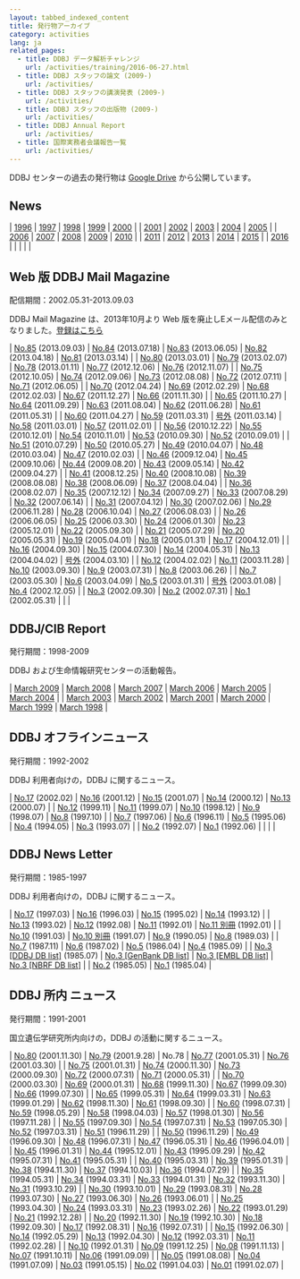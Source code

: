 ```yaml
---
layout: tabbed_indexed_content
title: 発行物アーカイブ
category: activities
lang: ja
related_pages:
  - title: DDBJ データ解析チャレンジ
    url: /activities/training/2016-06-27.html
  - title: DDBJ スタッフの論文 (2009-)
    url: /activities/
  - title: DDBJ スタッフの講演発表 (2009-)
    url: /activities/
  - title: DDBJ スタッフの出版物 (2009-)
    url: /activities/
  - title: DDBJ Annual Report
    url: /activities/
  - title: 国際実務者会議報告一覧
    url: /activities/
---
```


DDBJ センターの過去の発行物は [Google Drive](https://drive.google.com/drive/u/2/folders/1Q9-RtK-maEp7HsYq0i9k-MxOTSldMr7G) から公開しています。

## News <a name="news"></a>

| [1996](/news/archive-1996.html) | [1997](/news/archive-1997.html) | [1998](/news/archive-1998.html) | [1999](/news/archive-1999.html) | [2000](/news/archive-2000.html) |
| [2001](/news/archive-2001.html) | [2002](/news/archive-2002.html) | [2003](/news/archive-2003.html) | [2004](/news/archive-2004.html) | [2005](/news/archive-2005.html) |
| [2006](/news/archive-2006.html) | [2007](/news/archive-2007.html) | [2008](/news/archive-2008.html) | [2009](/news/archive-2009.html) | [2010](/news/archive-2010.html) |
| [2011](/news/archive-2011.html) | [2012](/news/archive-2012.html) | [2013](/news/archive-2013.html) | [2014](/news/archive-2014.html) | [2015](/news/archive-2015.html) |
| [2016](/news/archive-2016.html) |                                       |                                       |                                       |                                       |

## Web 版 DDBJ Mail Magazine <a name="mag"></a>

配信期間：2002.05.31-2013.09.03

DDBJ Mail Magazine は、2013年10月より Web 版を廃止しEメール配信のみとなりました。[登録はこちら](/subscribe-ddbj.html)

| [No.85](https://drive.google.com/file/d/1S8PcjiLhvOoy34SQpLb5g8EjWn2Gs8Z8) (2013.09.03) | [No.84](https://drive.google.com/file/d/1GPfMSDI86QF0iTL4EdLjPAIhhPa9WcoW) (2013.07.18) | [No.83](https://drive.google.com/file/d/1lw4WMRnZIL5qPZ707KKD46izoN6Xe-Gb) (2013.06.05) | [No.82](https://drive.google.com/file/d/1g2R_dZzrmOPCDTDxvbppNHK2HJoOqm2h) (2013.04.18) | [No.81](https://drive.google.com/file/d/1o5fyp92KOVZOf_LhpJEs-l0I9P9ZwgQ3) (2013.03.14) |
| [No.80](https://drive.google.com/file/d/15Vn0jBQN6UrPzBtBNY4vrrOrTSj8VPiR) (2013.03.01) | [No.79](https://drive.google.com/file/d/1LQtFaKI6penRGG7A7BRcW4z2nGkHvwdJ) (2013.02.07) | [No.78](https://drive.google.com/file/d/1gs53vYqbxMDRrRrzTmTgHY5teAyuk7Ut) (2013.01.11) | [No.77](https://drive.google.com/file/d/1sqmrxBQRh4jks-Ptl7oqw80Ghy5w2fTn) (2012.12.06) | [No.76](https://drive.google.com/file/d/1aU1uKTK2Mqa2UgBE9zP9v5WlDbflIcuD) (2012.11.07) |
| [No.75](https://drive.google.com/file/d/1t7gh-awMeYU1BXdps_FzObrPkB_g3F9j) (2012.10.05) | [No.74](https://drive.google.com/file/d/1tIu1pGbzPmpjzLrURwUcNZuUOySkdXbh) (2012.09.06) | [No.73](https://drive.google.com/file/d/1buIJ24Yg6QjVecq70G2WT1DVDyUCBUvr) (2012.08.08) | [No.72](https://drive.google.com/file/d/1LqPLcdVnhvZL2ZVRb--HzpcVyQ0OtZSF) (2012.07.11) | [No.71](https://drive.google.com/file/d/1pVuVz8gQgNeV0ymvp13vy2bXwXnOc8bw) (2012.06.05) |
| [No.70](https://drive.google.com/file/d/1QFV53aLjvTpPe6VA3ZdI9N7AU5mFi8pV) (2012.04.24) | [No.69](https://drive.google.com/file/d/1bCg7MHmCb2LJSzmEYTnVlMkC4xr39bWL) (2012.02.29) | [No.68](https://drive.google.com/file/d/1ECL1iM7WR9yHba5sM2qyhYIsIboDNiV0) (2012.02.03) | [No.67](https://drive.google.com/file/d/1_Pch3BArVZjFqxIc0l2oDJpChDZ13zZo) (2011.12.27) | [No.66](https://drive.google.com/file/d/1mtBo6zDwDblluBuduY1xuFbGFGl3PJCq) (2011.11.30) |
| [No.65](https://drive.google.com/file/d/1c3qddaRrhqvb7LfYfMyCXXiXk-TZWsCp) (2011.10.27) | [No.64](https://drive.google.com/file/d/1IIq36tHBnBd9Zy4rdDhSAmaudQiwQ1Ys) (2011.09.29) | [No.63](https://drive.google.com/file/d/1kq5VTBJA1w1C8eW76p-TbfrHRT7ESQq_) (2011.08.04) | [No.62](https://drive.google.com/file/d/17rsk_pGWIHsmME9lDJNM-9r6YkLR2v-O) (2011.06.28) | [No.61](https://drive.google.com/file/d/11bVM5sW2ZY4poCoSF2IprDiNwlZbW_4J) (2011.05.31) |
| [No.60](https://drive.google.com/file/d/14G8ZYsxJnL1SOHbB37il2Edr5EfqCGnZ) (2011.04.27) | [No.59](https://drive.google.com/file/d/1nzob_y65xh2ukMdiplY9aUxVRw8AK7gi) (2011.03.31) | [号外](https://drive.google.com/file/d/1QSG392bHf3JuUigIEC94IpWugQrV7Otf) (2011.03.14)    | [No.58](https://drive.google.com/file/d/1FO2n6EtQklC9IzxYBI6zezCui13Lx9-U) (2011.03.01) | [No.57](https://drive.google.com/file/d/1y34RN6jncT9dZXm56_s_xY82FDm2UMCo) (2011.02.01) |
| [No.56](https://drive.google.com/file/d/1JnQTpTaDVRTsxPtuu4POyPNeQAVb1FLU) (2010.12.22) | [No.55](https://drive.google.com/file/d/1vbHmW1Mve7cBSIvu4tvN9LVndpY7m-wg) (2010.12.01) | [No.54](https://drive.google.com/file/d/1SDWuoiJ-A3LBgcgzcZtsVxBWX8podAZd) (2010.11.01) | [No.53](https://drive.google.com/file/d/1skFM--FAQ1jMaAwMJ0mvjGNc3v5aP9Nl) (2010.09.30) | [No.52](https://drive.google.com/file/d/15n5hbXUWncG8U2ERHYS6VIASCd1QOEP_) (2010.09.01) |
| [No.51](https://drive.google.com/file/d/1ekPU-QfbBpzBxcaHRehzpkPqjbSDTmdg) (2010.07.29) | [No.50](https://drive.google.com/file/d/1FjxfhWOZOsVPhaWlCuCT8yUzCFDhbqup) (2010.05.27) | [No.49](https://drive.google.com/file/d/1XPdObIF2Ju3RuQODF-BBbR7cPm9ugj4F) (2010.04.07) | [No.48](https://drive.google.com/file/d/1_f2m20VtZk7-6LLEUHF4UlBkXV7I4ojX) (2010.03.04) | [No.47](https://drive.google.com/file/d/114ix2FTXkMt1RW6CJn908djuTYVXVKW-) (2010.02.03) |
| [No.46](https://drive.google.com/file/d/1kkdinU7TC1ltMyqtErhg9ngJ-U535_TR) (2009.12.04) | [No.45](https://drive.google.com/file/d/1W7Dln6tE3_QUAaM8rccOkMQx0c8vIUGy) (2009.10.06) | [No.44](https://drive.google.com/file/d/1eKRFnf-FRelxdfGfYxXSXsEAeGeSqC_2) (2009.08.20) | [No.43](https://drive.google.com/file/d/1-tK1r0618JG50dyo7ezb0RCBTvvJdzAB) (2009.05.14) | [No.42](https://drive.google.com/file/d/11YB7-mbzh-rslDNPD1WtsDL3XZxk3pKk) (2009.04.27) |
| [No.41](https://drive.google.com/file/d/1FEhFWEVSc33_2Wh9L-cY6XuJWPQUeawO) (2008.12.25) | [No.40](https://drive.google.com/file/d/1bpkbSYwnXp2KeiqeCJAGjK6zWTFdj_oy) (2008.10.08) | [No.39](https://drive.google.com/file/d/1YS1bkPbHC6GqwwW24vxcv9_CI-DW6l2D) (2008.08.08) | [No.38](https://drive.google.com/file/d/1N0nebOHRzKGkYmDaRN7YeyupcLBlr8QI) (2008.06.09) | [No.37](https://drive.google.com/file/d/1D_kdTqeQKbF-LVjCoZknB46l6Wp4hT_X) (2008.04.04) |
| [No.36](https://drive.google.com/file/d/1L1XimUTWI35g6LwZxzmPRQAcfAaqZEMX) (2008.02.07) | [No.35](https://drive.google.com/file/d/1dhBtlNv4HqSAbLGIUnHCjqfP08_8mGJT) (2007.12.12) | [No.34](https://drive.google.com/file/d/1KILMR0bcpNIdsTVcx-9-hHnBosfweJDr) (2007.09.27) | [No.33](https://drive.google.com/file/d/1tklAjvKyNhkQK9F62BwFMN8V3ZnzcdDH) (2007.08.29) | [No.32](https://drive.google.com/file/d/1XR_zvIeSBL_juGCyaJvkdZPGjyjBoKHh) (2007.06.14) |
| [No.31](https://drive.google.com/file/d/192Tb7dojAtJm2FTb2wqkJCTA3M6JPfGJ) (2007.04.12) | [No.30](https://drive.google.com/file/d/1y6DAfAxMZ8HZ95VwQO2-n3Gb9vmCpvBX) (2007.02.06) | [No.29](https://drive.google.com/file/d/14k4l-nWTHGG_NIf95bdacvqlrTVuRLSw) (2006.11.28) | [No.28](https://drive.google.com/file/d/1c6QLRBnHixU7D3PyrgNdgOodJ7IFg1LR) (2006.10.04) | [No.27](https://drive.google.com/file/d/14KcPQDkjeq9QfsiKHXw6PLITGf9PTTZH) (2006.08.03) |
| [No.26](https://drive.google.com/file/d/1M31uHYT475hkCYQjh_gHzOmJUWq6um4u) (2006.06.05) | [No.25](https://drive.google.com/file/d/1Vv_BrMrp85xX8Vv7tbw38jcsBMXvpSPZ) (2006.03.30) | [No.24](https://drive.google.com/file/d/1t_Ls10r0hybYlfFKoGCxTky9vX4A-lb4) (2006.01.30) | [No.23](https://drive.google.com/file/d/1_WAUva0jPzaU5GX4p98HDtD2n21CA8PG) (2005.12.01) | [No.22](https://drive.google.com/file/d/1cjzKiRtodhobcn7fW7DspH-02qZpbAy4) (2005.09.30) |
| [No.21](https://drive.google.com/file/d/1Etr0ktQG0kBj29T-Y0h5-9a7-sw31nry) (2005.07.29) | [No.20](https://drive.google.com/file/d/1hUWw2GkXMjR_92NnLM2juGAcAY60HMtp) (2005.05.31) | [No.19](https://drive.google.com/file/d/1BT_NYV-2WiPVROVBAsky-bZyZJQVqQ8w) (2005.04.01) | [No.18](https://drive.google.com/file/d/19wlZ8Q1sYF9FKuXhGrBz8SLBOPYY6jTA) (2005.01.31) | [No.17](https://drive.google.com/file/d/1jNMfse0u_ef4wujiwkUhT3tSvZpHnRij) (2004.12.01) |
| [No.16](https://drive.google.com/file/d/1N4G9Qz-iPMUPyG1GJ1ctUZ4l48TEGYUc) (2004.09.30) | [No.15](https://drive.google.com/file/d/1k2ZM4FLb1eTsjVlWyRisC7EpevT8sa7j) (2004.07.30) | [No.14](https://drive.google.com/file/d/1nTlRt7JDN9pOAh9nPji2bJf1XLCqLluI) (2004.05.31) | [No.13](https://drive.google.com/file/d/1V2pC0tLesEaiu8qo4d8gk5LLm0-O-ffb) (2004.04.02) | [号外](https://drive.google.com/file/d/1kTQf1Zrre1c22fpN-3eYd6qWK5v0URf0) (2004.03.10)    |
| [No.12](https://drive.google.com/file/d/1N9FmWEUZw2aBk0vEYagbMnS2KMC13QFJ) (2004.02.02) | [No.11](https://drive.google.com/file/d/1RebLVWGiFfPWMGXlSEf3fHger-pB1IHK) (2003.11.28) | [No.10](https://drive.google.com/file/d/1RdZICWMvgWKLN9qAQYIfh8ZylP3KvCD7) (2003.09.30) | [No.9](https://drive.google.com/file/d/1jCBmqGTL8hQnybIEmbmc4F9-wvTnRTLb) (2003.07.31)  | [No.8](https://drive.google.com/file/d/1zk2rRB_F19xJEzoCcMWpnfGeMCOZ-x-z) (2003.06.26)  |
| [No.7](https://drive.google.com/file/d/1D05VB_pRkGZVuHDzY8kZOuHxSlRt3pTS) (2003.05.30)  | [No.6](https://drive.google.com/file/d/1ruNLwXbbq_TCboYOXzj6aqiwZMHB9s7v) (2003.04.09)  | [No.5](https://drive.google.com/file/d/1v5PNTE8zBVhPMPqPlhPZC-Ye1PCF8HjG) (2003.01.31)  | [号外](https://drive.google.com/file/d/1hSKQedOjMNllEAkgM3RlkAoKETxsGl0N) (2003.01.08)    | [No.4](https://drive.google.com/file/d/1nBmdm-vTT_VPazq0x7mB6tanO4M9jQ6D) (2002.12.05)  |
| [No.3](https://drive.google.com/file/d/1BzPhg3ORtRAoRaBmoVNMm3FJSHIh1mJQ) (2002.09.30)  | [No.2](https://drive.google.com/file/d/1WvAG7J_PhawZRcNH7jOfhansUQ2oMrbs) (2002.07.31)  | [No.1](https://drive.google.com/file/d/1782Hd6NEwYADTgMCwtS_B2tlgNgbs_ze) (2002.05.31)  |                                                                                         |                                                                                         |

## DDBJ/CIB Report <a name="ddbjcib"></a>

発行期間：1998-2009

DDBJ および生命情報研究センターの活動報告。

| [March 2009](https://drive.google.com/file/d/1_PylGS_Ekw8j7vxXHIElCjD2Sw-GSHTQ) | [March 2008](https://drive.google.com/file/d/1cEOf5fuf_BpEZ4KxciHtktf22lhweAXa) | [March 2007](https://drive.google.com/file/d/11O1x5ro6FP6Jc5uF-V5WjY-x1VPWqxQ4) | [March 2006](https://drive.google.com/file/d/1RUd6UtgsEgm0zRqcNTntjvARZZKby5Mb) | [March 2005](https://drive.google.com/file/d/1J1TaSzjmVjjKSQv_nrVpBf0OwjCm1GSc) | [March 2004](https://drive.google.com/file/d/1tBmFsA6LGn6gdN_99LRy46MRfkQXlVbl) |
| [March 2003](https://drive.google.com/file/d/1kDxJw2x7hVZDX6w7djY6XBhx5fgm_nOU) | [March 2002](https://drive.google.com/file/d/1uHkebT1GYufCIRAzVUDrxJvo5_O-LfZW) | [March 2001](https://drive.google.com/file/d/1PFUaYMbmM7WN6K67qzV2gIf4Qq-KMuJn) | [March 2000](https://drive.google.com/file/d/1gUrxSS26VQpBTwmb1DqP2ulpmqnp9W6_) | [March 1999](https://drive.google.com/file/d/1Hjj41AmvAx5dqIzjYNHj1jgYf-wBodzM) | [March 1998](https://drive.google.com/file/d/1td2chHkldkgg3YfzXMyI9_YPe6lwkawa) |

## DDBJ オフラインニュース <a name="offline"></a>

発行期間：1992-2002

DDBJ 利用者向けの，DDBJ に関するニュース。

| [No.17](https://drive.google.com/file/d/1XFL0P35ALJxldveqn7i2_0wdJyX7A-9f) (2002.02) | [No.16](https://drive.google.com/file/d/1gMCpY39v02wFc6ohQqbjwvN1MrgAECAM) (2001.12) | [No.15](https://drive.google.com/file/d/1j8wgvx0Y5FhleDjcnBZ_0OYScwjyElX_) (2001.07) | [No.14](https://drive.google.com/file/d/1i6_XVbR4ZbBfmavG7M8Y3Q36MayklW19) (2000.12) | [No.13](https://drive.google.com/file/d/1OefXFQI87aVEnGJCKyvVOq4X3bdDc75j) (2000.07) |
| [No.12](https://drive.google.com/file/d/1sS_seXHyYHj3H52Fday6QuMWyxxC1UeO) (1999.11) | [No.11](https://drive.google.com/file/d/1P6TaepSnmWdPDGoqX9ca4XmRXYcFv0WM) (1999.07) | [No.10](https://drive.google.com/file/d/1TVlImRNjmHWqn6k5DKZ1IM_W6wq7HSIB) (1998.12) | [No.9](https://drive.google.com/file/d/1Vx975ZfxdhThoeoVK38P49UqYwD2wO0c) (1998.07)  | [No.8](https://drive.google.com/file/d/1WFh0X-jZ6VDLJfykn7r5KATozFS9F4vm) (1997.10)  |
| [No.7](https://drive.google.com/file/d/1_AXuV_1Oz7Lzej78nns4E9tQi8QOCjfW) (1997.06)  | [No.6](https://drive.google.com/file/d/1OVn42oeDNs02U7xf657sLt7IonFJH4iZ) (1996.11)  | [No.5](https://drive.google.com/file/d/1asigzNh_czF41V4nCyrLCwW0kwjsnro7) (1995.06)  | [No.4](https://drive.google.com/file/d/11R1kXuSF48wn7DMvRNwq5lr1FYB31zv_) (1994.05)  | [No.3](https://drive.google.com/file/d/1Fz5mwxNDKZKWqIBYP9E2MqCYxZxviRwc) (1993.07)  |
| [No.2](https://drive.google.com/file/d/1QE4LiF1yTJyrELqpn1fxn3th_yX3C32K) (1992.07)  | [No.1](https://drive.google.com/file/d/1M72IGYP60fxCB60fhoGeP9-OCiwFoAT7) (1992.06)  |                                                                                      |                                                                                      |                                                                                      |

## DDBJ News Letter <a name="news"></a>

発行期間：1985-1997

DDBJ 利用者向けの，DDBJ に関するニュース。

|  [No.17](https://drive.google.com/file/d/1MoZZ8kQE7o9OT6VSbz35h5uB75WWOa41) (1997.03)  |  [No.16](https://drive.google.com/file/d/1ojP8Q_oPrBAtSpbYJAHM67qNufNPSOeJ) (1996.03)  |  [No.15](https://drive.google.com/file/d/1JBkzjRJ1RwtQ2sQYB3rqruakZGA1RYFu) (1995.02)  |  [No.14](https://drive.google.com/file/d/1ap3UK8VRoLbYS7LMrkF65AiK5s3tyz8m) (1993.12)  |
|  [No.13](https://drive.google.com/file/d/1OqxLvuhCyk2DD8l6j1FbE2u-6ij1UQAg) (1993.02)  |  [No.12](https://drive.google.com/file/d/1a4x7FQRBoTMQhU0yTalQkf-xXnDMuAL4) (1992.08)  |  [No.11](https://drive.google.com/file/d/1t-uIaoEs_gtBlA1PCnuc97B4Xl8q3WwS) (1992.01)  |  [No.11 別冊](https://drive.google.com/file/d/1fK-ww0vYXUH-YHrCUwUYcBCMAZq-E5H3) (1992.01)  |
|  [No.10](https://drive.google.com/file/d/1Yqij6CSgfi_ZhdeVrsTfeTKSzfsOqGGJ) (1991.03)  |  [No.10 別冊](https://drive.google.com/file/d/1AkEC4se6A5lqEMB2wwbwl0ofm3WBtZJr) (1991.07)  |  [No.9](https://drive.google.com/file/d/1BTxK_y7H8qkZbB6fIGXtzUxs9wP3TFXE) (1990.05)  |  [No.8](https://drive.google.com/file/d/1dBMaJwUFKzEeA9bdRFF69REGzAf78Jni) (1989.03)  |
|  [No.7](https://drive.google.com/file/d/1lwChj3l7c_OevRfQ7KgYFjrrVozQ7Udi) (1987.11)  |  [No.6](https://drive.google.com/file/d/18jMFl2QaEqnUG0iYUQ1bml5w_VTBSd0l) (1987.02)  |  [No.5](https://drive.google.com/file/d/1lc7jy6mJM459cDDpOuQumSsKzmzwuFVy) (1986.04)  |  [No.4](https://drive.google.com/file/d/1ROYAQFRh8jzB5SN-UVHJ3Yv5hKZl12rf) (1985.09)  |
|  [No.3 [DDBJ DB list]](https://drive.google.com/file/d/17uVqPmj_i8naRZTCvpLSvAVWpY8a4Fkf) (1985.07)  |  [No.3 [GenBank DB list]](https://drive.google.com/file/d/1a9eBvLOagepnhRKnVKGq84nzE4ib690g)  |  [No.3 [EMBL DB list]](https://drive.google.com/file/d/1YDA04EUJI__u4vzXIju_ymlVVT-qQeZc)  |  [No.3 [NBRF DB list]](https://drive.google.com/file/d/1tleuyh0rgqSZ9dvnKYDr8OoAwQsmI4Fg)  |
|  [No.2](https://drive.google.com/file/d/1_gHDBExgEzi3igdiEY4dE_iLMtorSAyM) (1985.05)  |  [No.1](https://drive.google.com/file/d/1ScRDP-0Z2qnRspCnPsv09BS4_F4o-tNC) (1985.04)  |

## DDBJ 所内 ニュース <a name="syonai"></a>

発行期間：1991-2001

国立遺伝学研究所内向けの，DDBJ の活動に関するニュース。

| [No.80](https://drive.google.com/file/d/11XU7x4TxXI7VMDqZJDG4mH0zTVpnsivl) (2001.11.30) | [No.79](https://drive.google.com/file/d/1gIKvV1e4Ah3uy5jH6RLwpvdFwcJCmzHt) (2001.9.28)  | No.78                                                                                   | [No.77](https://drive.google.com/file/d/1px1Wz8w5_yPmbnzpBcEpLxi5fxzQ7rJJ) (2001.05.31) | [No.76](https://drive.google.com/file/d/1NF8q1Lm218ptAInspQvZho4SyokE5EGg) (2001.03.30) |
| [No.75](https://drive.google.com/file/d/1s1O9XjKF6Hw7qOZ9-mCg5eiSHHwJtTOS) (2001.01.31) | [No.74](https://drive.google.com/file/d/1UtD3gAW4KmAwaFOZ7qJC4Wi3qhJdH64h) (2000.11.30) | [No.73](https://drive.google.com/file/d/1tNlh1GhhFIx3_AYgZjZP1RxaDvy5dRAa) (2000.09.30) | [No.72](https://drive.google.com/file/d/1NieXG9GB6ooiL1OSRVrUWRJRqYPWkr4W) (2000.07.31) | [No.71](https://drive.google.com/file/d/1zSoSus0W3qow42M0sbAT8FJ1fJYkzIY1) (2000.05.31) |
| [No.70](https://drive.google.com/file/d/1AKJCMgxLMl7WMvlNRuJpuQlli4x5GFsA) (2000.03.30) | [No.69](https://drive.google.com/file/d/1xII6LYadZn2b2_xS9WbcnvhhhaYS4J75) (2000.01.31) | [No.68](https://drive.google.com/file/d/1SebX9W8H-f78QBKuTDPELni89iDE3-Y7) (1999.11.30) | [No.67](https://drive.google.com/file/d/1ET9wgUyHXyi5mgWJXRtYIWHg6lTtzOwA) (1999.09.30) | [No.66](https://drive.google.com/file/d/16cmae1pxjQ9NDqKLkzCkIKRCB3q-m2rk) (1999.07.30) |
| [No.65](https://drive.google.com/file/d/13ux3fbxxT37ROgpnF1tjzTCX83tcG8ob) (1999.05.31) | [No.64](https://drive.google.com/file/d/1r2HEduyxzLQAo_8eVRe5Aht5tdujelYW) (1999.03.31) | [No.63](https://drive.google.com/file/d/1i37AWJkgcJfJY9nmqyrbaTaU70x6lkQ4) (1999.01.29) | [No.62](https://drive.google.com/file/d/1kmxgiVCC6FhAEMlesg4NTrwbU121stwO) (1998.11.30) | [No.61](https://drive.google.com/file/d/15XBcqHzKF-X4iVjInMI4F_hzTLTuTTSd) (1998.09.30) |
| [No.60](https://drive.google.com/file/d/1V6tvuZTSkZJ6yYtuS8W4LX8WYbtSQfSh) (1998.07.31) | [No.59](https://drive.google.com/file/d/13LB-B9R1AVGUC2A3n2PusG2xHmrSyFt_) (1998.05.29) | [No.58](https://drive.google.com/file/d/1tOlis7isUtNeNKypn2ekVhpUnTThtRWg) (1998.04.03) | [No.57](https://drive.google.com/file/d/1ObYH9lcLY0AB66DUimaiHCEP-1zOxmVa) (1998.01.30) | [No.56](https://drive.google.com/file/d/1XIclsd5hc2SXFnjYqt79n3Ja2yvncTHN) (1997.11.28) |
| [No.55](https://drive.google.com/file/d/1eOHEC0M_SdU33kkAO5omZZuJYhjs-BrR) (1997.09.30) | [No.54](https://drive.google.com/file/d/1holJdoWTXeuzmW4cBTMKcdhSOFmm9big) (1997.07.31) | [No.53](https://drive.google.com/file/d/15BoY2G-ssgpGPBwPRUji_mykBQnO5kLu) (1997.05.30) | [No.52](https://drive.google.com/file/d/1bFfb50q5N5f-2fc9ez1hluBWl2T8EycC) (1997.03.31) | [No.51](https://drive.google.com/file/d/1j_-OQASNmlAkt1VLNFauxMz7VDb0Wmua) (1996.11.29) |
| [No.50](https://drive.google.com/file/d/1N5gxYFbRweYG775SW8Zbvv0qFAzaNHeG) (1996.11.29) | [No.49](https://drive.google.com/file/d/1J8d6BBWeE1dU9vyS6BbisgvDsPk_VhXX) (1996.09.30) | [No.48](https://drive.google.com/file/d/11mvy_xElROORVCJ7SVQDGC7IuN2PRr6C) (1996.07.31) | [No.47](https://drive.google.com/file/d/1iZFZzprkUqO5NAXK1rq6evrTuqQXD_Wu) (1996.05.31) | [No.46](https://drive.google.com/file/d/1caauwcTSQ1TR-MVobdJ86vzuPYsXv-v1) (1996.04.01) |
| [No.45](https://drive.google.com/file/d/17ra-6UbJiicm7GpSwabyyZ-qdi3rx_xZ) (1996.01.31) | [No.44](https://drive.google.com/file/d/1AuOJWQ8LiIvov8v-lZFm_X7S0XAEler_) (1995.12.01) | [No.43](https://drive.google.com/file/d/1wBISuCdM8M8NrErZWgNDFv37yf7eOiaY) (1995.09.29) | [No.42](https://drive.google.com/file/d/1brHZx2iyHfgqE-1rzMsdBBSBMUUJshAu) (1995.07.31) | [No.41](https://drive.google.com/file/d/1kBw_rw9KwNv3aB7L1XzoezUPfnnmsYEu) (1995.05.31) |
| [No.40](https://drive.google.com/file/d/1O0_QHSeO8j_a3nacdkdgUujbr1pfTYQv) (1995.03.31) | [No.39](https://drive.google.com/file/d/1o56KAqI84vIKp78kj4GighRDG7W1_2q6) (1995.01.31) | [No.38](https://drive.google.com/file/d/123MlDSRGymwIKLd2qQz4ub-VvFUEpF3B) (1994.11.30) | [No.37](https://drive.google.com/file/d/1VDFjrLVDs9lLfF9TuqjWNBlnIt9JxvQw) (1994.10.03) | [No.36](https://drive.google.com/file/d/1NDL5m2SqELf8_JafOrqJncDLFUF4rUbE) (1994.07.29) |
| [No.35](https://drive.google.com/file/d/1iuSvU-a0QmWqMQ0is4j7S3TON6szWpos) (1994.05.31) | [No.34](https://drive.google.com/file/d/19oDpSPGi4NrMpo9ErKu3VDU1wff5a2Yn) (1994.03.31) | [No.33](https://drive.google.com/file/d/19ytKHr0G3d2FkhOt-i1PlgCIhqeYE1fz) (1994.01.31) | [No.32](https://drive.google.com/file/d/11t0H3HLMwBL69BP7ybPRCz3S9bQJq3dk) (1993.11.30) | [No.31](https://drive.google.com/file/d/1mdlB2IXljqaDgmVt0x4jeQhjIKrNwCGw) (1993.10.29) |
| [No.30](https://drive.google.com/file/d/1NNfTi_JSGnCDXwxMoOTkRTKtYKxLR1Yf) (1993.10.01) | [No.29](https://drive.google.com/file/d/16jA8W-8MhzIirK9dExy1Un7jbhs40-TJ) (1993.08.31) | [No.28](https://drive.google.com/file/d/12xcR-RLRb6QrEH7cLeTgYSoiryMlMjZW) (1993.07.30) | [No.27](https://drive.google.com/file/d/1OV44Kh5HY6VcqW_YMNr4DktWZLp08BQN) (1993.06.30) | [No.26](https://drive.google.com/file/d/1CxnrRiGFtQb_6g3r3BryVob7iW2fIDKj) (1993.06.01) |
| [No.25](https://drive.google.com/file/d/1wN_F0k2wDfHeEf74k43Mo9b7A0aMZg3T) (1993.04.30) | [No.24](https://drive.google.com/file/d/1YKPK32OwOuEKpld9MiTCZxGAMa9dm1Pr) (1993.03.31) | [No.23](https://drive.google.com/file/d/1Q6wykyzR4xNeG-_Ugf2PlkpjQICycbIz) (1993.02.26) | [No.22](https://drive.google.com/file/d/1VUoKiucjTQQgDOmcTIrxMlHrYmaJl-Ik) (1993.01.29) | [No.21](https://drive.google.com/file/d/1nLKOy3oY7wj8UJB3oSJz_7hh38hW7jyi) (1992.12.28) |
| [No.20](https://drive.google.com/file/d/12OG0rVg0JtwxScpMwQsZzhQ-dkB4a5Lx) (1992.11.30) | [No.19](https://drive.google.com/file/d/1150Qr5l3t2aNzwTcd-th7OrqNDeLPdRe) (1992.10.30) | [No.18](https://drive.google.com/file/d/1dkK5uNwjZN-P5bJhIkd3JJqxFh0eSo8S) (1992.09.30) | [No.17](https://drive.google.com/file/d/1fyQULi5GaqY_3olNBkDkvNDCDo0sTv-1) (1992.08.31) | [No.16](https://drive.google.com/file/d/1yGvqgX4hgl1nXdZeXrZ7gR-SBknAz8fP) (1992.07.31) |
| [No.15](https://drive.google.com/file/d/1y23tNW07Y4V7b5mj-zCf2cDRZi0tVL7F) (1992.06.30) | [No.14](https://drive.google.com/file/d/17rWjtQ6xIWM_fB3SvxMwfk89-iwzbrn4) (1992.05.29) | [No.13](https://drive.google.com/file/d/19PBK5kIKUdK4ZSUnzKEnkacOCRZkRgsJ) (1992.04.30) | [No.12](https://drive.google.com/file/d/1FiIlMPNJTypSn1C01Y-4Vlyuyrk_lsEx) (1992.03.31) | [No.11](https://drive.google.com/file/d/1X0czDgplAaKn1RTwnKif5iGp8eqNA6hd) (1992.02.28) |
| [No.10](https://drive.google.com/file/d/1eIRje86x41sYckskTMGDi5Y-UKpj5McQ) (1992.01.31) | [No.09](https://drive.google.com/file/d/1eI2nGaSmuKcbyHLw73SsEl7VfQtppfEZ) (1991.12.25) | [No.08](https://drive.google.com/file/d/11Z0e3wGeAvrO7v3lo5h9e_PPH0InCgz2) (1991.11.13) | [No.07](https://drive.google.com/file/d/18g0bSEinvTqaneUk1XjQl5volSx1BhpQ) (1991.10.11) | [No.06](https://drive.google.com/file/d/1v1Z55HouvyPwbI_Mp-nAx2hTyRTlqUut) (1991.09.09) |
| [No.05](https://drive.google.com/file/d/19zAwQMK7Ucu8fykbfGkBgn1lXsGGYP1m) (1991.08.08) | [No.04](https://drive.google.com/file/d/1EISVGyJsKhRZmRzJFrgdhHMnyvxV-S1D) (1991.07.09) | [No.03](https://drive.google.com/file/d/1GjvFIZP1GpvEXposm7bUFrgNI_Dql4XL) (1991.05.15) | [No.02](https://drive.google.com/file/d/1wYmRiftwIPgEbx9nNDs76udRNqkRws9U) (1991.04.03) | [No.01](https://drive.google.com/file/d/17QgOYPJ-S5twppKXOrtRprpmdAK0FI4n) (1991.02.07) |
